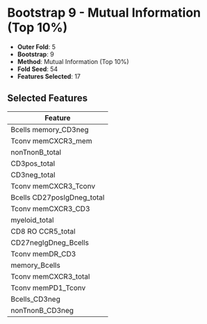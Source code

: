 # Bootstrap 9 - Mutual Information (Top 10%)

- **Outer Fold**: 5
- **Bootstrap**: 9
- **Method**: Mutual Information (Top 10%)
- **Fold Seed**: 54
- **Features Selected**: 17

## Selected Features

| Feature |
|---------|
| Bcells memory_CD3neg |
| Tconv memCXCR3_mem |
| nonTnonB_total |
| CD3pos_total |
| CD3neg_total |
| Tconv memCXCR3_Tconv |
| Bcells CD27posIgDneg_total |
| Tconv memCXCR3_CD3 |
| myeloid_total |
| CD8 RO CCR5_total |
| CD27negIgDneg_Bcells |
| Tconv memDR_CD3 |
| memory_Bcells |
| Tconv memCXCR3_total |
| Tconv memPD1_Tconv |
| Bcells_CD3neg |
| nonTnonB_CD3neg |
